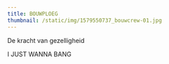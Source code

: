 ```yaml
---
title: BOUWPLOEG
thumbnail: /static/img/1579550737_bouwcrew-01.jpg
---
```

De kracht van gezelligheid

I﻿ JUST WANNA BANG